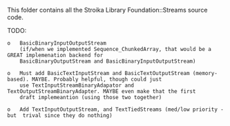 This folder contains all the Stroika Library Foundation::Streams source code.

TODO:

	o	BasicBinaryInputOutputStream
		(if/when we implemented Sequence_ChunkedArray, that would be a GREAT implemenation backend for
		BasicBinaryOutputStream and BasicBinaryInputOutputStream)

	o	Must add BasicTextInputStream and BasicTextOutputStream (memory-based). MAYBE. Probably helpful, though could just
		use TextInputStreamBinaryAdapator and TextOutputStreamBinaryAdapter. MAYBE even make that the first
		draft implemeantion (using those two together)

	o	Add TextInputOutputStream, and TextTiedStreams (med/low priority - but  trival since they do nothing)
